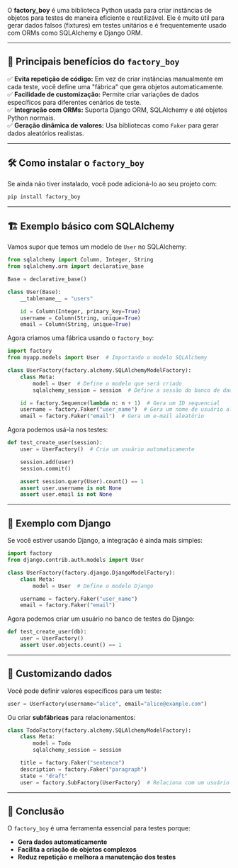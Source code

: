 O **factory_boy** é uma biblioteca Python usada para criar instâncias de objetos para testes de maneira eficiente e reutilizável. Ele é muito útil para gerar dados falsos (fixtures) em testes unitários e é frequentemente usado com ORMs como SQLAlchemy e Django ORM.

---
## 📌 **Principais benefícios do `factory_boy`**
✅ **Evita repetição de código:** Em vez de criar instâncias manualmente em cada teste, você define uma "fábrica" que gera objetos automaticamente.  
✅ **Facilidade de customização:** Permite criar variações de dados específicos para diferentes cenários de teste.  
✅ **Integração com ORMs:** Suporta Django ORM, SQLAlchemy e até objetos Python normais.  
✅ **Geração dinâmica de valores:** Usa bibliotecas como `Faker` para gerar dados aleatórios realistas.  

---
## 🛠 **Como instalar o `factory_boy`**
Se ainda não tiver instalado, você pode adicioná-lo ao seu projeto com:

```bash
pip install factory_boy
```

---
## 🏗 **Exemplo básico com SQLAlchemy**

Vamos supor que temos um modelo de `User` no SQLAlchemy:

```python
from sqlalchemy import Column, Integer, String
from sqlalchemy.orm import declarative_base

Base = declarative_base()

class User(Base):
    __tablename__ = "users"

    id = Column(Integer, primary_key=True)
    username = Column(String, unique=True)
    email = Column(String, unique=True)
```

Agora criamos uma fábrica usando o `factory_boy`:

```python
import factory
from myapp.models import User  # Importando o modelo SQLAlchemy

class UserFactory(factory.alchemy.SQLAlchemyModelFactory):
    class Meta:
        model = User  # Define o modelo que será criado
        sqlalchemy_session = session  # Define a sessão do banco de dados

    id = factory.Sequence(lambda n: n + 1)  # Gera um ID sequencial
    username = factory.Faker("user_name")  # Gera um nome de usuário aleatório
    email = factory.Faker("email")  # Gera um e-mail aleatório
```

Agora podemos usá-la nos testes:

```python
def test_create_user(session):
    user = UserFactory()  # Cria um usuário automaticamente

    session.add(user)
    session.commit()

    assert session.query(User).count() == 1
    assert user.username is not None
    assert user.email is not None
```

---
## 🚀 **Exemplo com Django**
Se você estiver usando Django, a integração é ainda mais simples:

```python
import factory
from django.contrib.auth.models import User

class UserFactory(factory.django.DjangoModelFactory):
    class Meta:
        model = User  # Define o modelo Django

    username = factory.Faker("user_name")
    email = factory.Faker("email")
```

Agora podemos criar um usuário no banco de testes do Django:

```python
def test_create_user(db):
    user = UserFactory()
    assert User.objects.count() == 1
```

---
## 🎯 **Customizando dados**
Você pode definir valores específicos para um teste:

```python
user = UserFactory(username="alice", email="alice@example.com")
```

Ou criar **subfábricas** para relacionamentos:

```python
class TodoFactory(factory.alchemy.SQLAlchemyModelFactory):
    class Meta:
        model = Todo
        sqlalchemy_session = session

    title = factory.Faker("sentence")
    description = factory.Faker("paragraph")
    state = "draft"
    user = factory.SubFactory(UserFactory)  # Relaciona com um usuário
```

---
## 🏁 **Conclusão**
O `factory_boy` é uma ferramenta essencial para testes porque:
- **Gera dados automaticamente**
- **Facilita a criação de objetos complexos**
- **Reduz repetição e melhora a manutenção dos testes**

